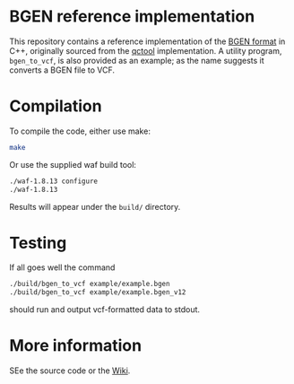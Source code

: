 BGEN reference implementation
========

This repository contains a reference implementation of the [BGEN format](http://www.well.ox.ac.uk/~gav/bgen_format/bgen_format_v1.2.html) in C++, 
originally sourced from the [qctool](https://bitbucket.org/gavinband/bgen) implementation.  A utility program, `bgen_to_vcf`, is also provided as an example; as the name suggests it converts a BGEN file to VCF.

Compilation
=====

To compile the code, either use make:
```sh
make
```

Or use the supplied waf build tool:
```sh
./waf-1.8.13 configure
./waf-1.8.13
```

Results will appear under the `build/` directory.

Testing
=====

If all goes well the command

```sh
./build/bgen_to_vcf example/example.bgen
./build/bgen_to_vcf example/example.bgen_v12
```
should run and output vcf-formatted data to stdout.

More information
=====
SEe the source code or the [Wiki](https://bitbucket.org/gavinband/bgen/wiki/Home).